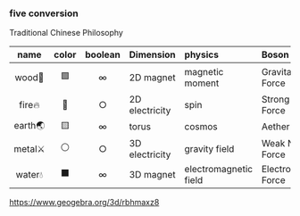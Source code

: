 ### five conversion
Traditional Chinese Philosophy  

| name | color | boolean |Dimension |physics | Boson | fermion | equation |
|:---:|:---:|:---:|:---|:---|:---|:---|:---|
| wood🌳|🟩|∞ |2D magnet| magnetic moment |Gravitational Force| proton | $\sin^{2}x+\cos^{2}y$|
| fire🔥|🔴|○ |2D electricity| spin|Strong Nuclear Force|electron| $x^{2}+y^{2}$ |
|earth🌏|🟨|∞ |torus | cosmos |Aether Force |atom | (θ; θ; 0) |
|metal⚔️|⚪|○|3D electricity|gravity field |Weak Nuclear Force|neutrino | (sinθ, cosθ, θ) |
|water💧|⬛|∞ |3D magnet|electromagnetic field|Electromagnetic Force| neutron  | (θ; θ; θ) |
   
https://www.geogebra.org/3d/rbhmaxz8
